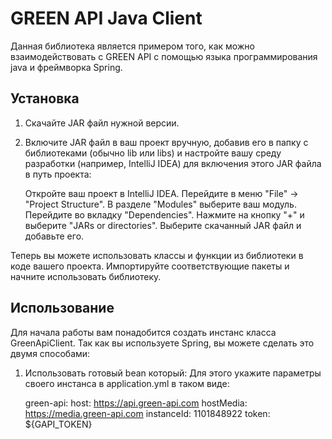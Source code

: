 # GREEN API Java Client

Данная библиотека является примером того, как можно взаимодействовать с GREEN API
с помощью языка программирования java и фреймворка Spring.

## Установка

1. Скачайте JAR файл нужной версии.
2. Включите JAR файл в ваш проект вручную, добавив его в папку с библиотеками (обычно lib или libs) 
   и настройте вашу среду разработки (например, IntelliJ IDEA) для включения этого JAR файла в путь проекта:

    Откройте ваш проект в IntelliJ IDEA.
    Перейдите в меню "File" -> "Project Structure".
    В разделе "Modules" выберите ваш модуль.
    Перейдите во вкладку "Dependencies".
    Нажмите на кнопку "+" и выберите "JARs or directories".
    Выберите скачанный JAR файл и добавьте его.

Теперь вы можете использовать классы и функции из библиотеки в коде вашего проекта. Импортируйте соответствующие пакеты и начните использовать библиотеку.

## Использование

Для начала работы вам понадобится создать инстанс класса GreenApiClient.
Так как вы используете Spring, вы можете сделать это двумя способами:
1. Использовать готовый bean который:
   Для этого укажите параметры своего инстанса в application.yml в таком виде:

    green-api:
    host: https://api.green-api.com
    hostMedia: https://media.green-api.com
    instanceId: 1101848922
    token: ${GAPI_TOKEN}